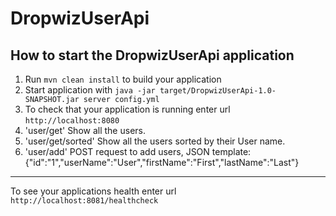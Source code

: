 # DropwizUserApi

How to start the DropwizUserApi application
---

1. Run `mvn clean install` to build your application
2. Start application with `java -jar target/DropwizUserApi-1.0-SNAPSHOT.jar server config.yml`
3. To check that your application is running enter url `http://localhost:8080`
4. 'user/get' Show all the users.
5. 'user/get/sorted' Show all the users sorted by their User name.
6. 'user/add' POST request to add users, JSON template:
{"id":"1","userName":"User","firstName":"First","lastName":"Last"}

---

To see your applications health enter url `http://localhost:8081/healthcheck`
